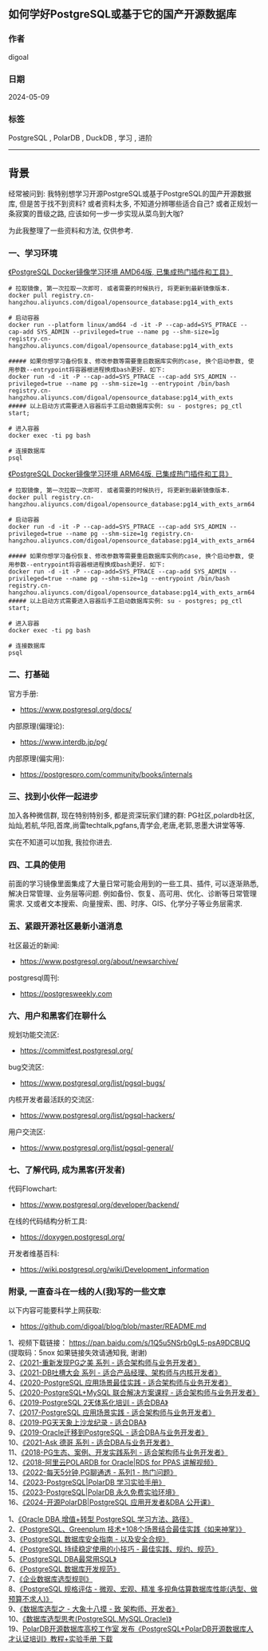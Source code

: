 ## 如何学好PostgreSQL或基于它的国产开源数据库    
                    
### 作者                    
digoal                    
                    
### 日期                    
2024-05-09                    
                    
### 标签                    
PostgreSQL , PolarDB , DuckDB , 学习 , 进阶   
                    
----                    
                    
## 背景      
经常被问到: 我特别想学习开源PostgreSQL或基于PostgreSQL的国产开源数据库, 但是苦于找不到资料? 或者资料太多, 不知道分辨哪些适合自己? 或者正规划一条寂寞的晋级之路, 应该如何一步一步实现从菜鸟到大咖?   
  
为此我整理了一些资料和方法, 仅供参考.    
  
### 一、学习环境  
  
[《PostgreSQL Docker镜像学习环境 AMD64版, 已集成热门插件和工具》](../202307/20230710_03.md)      
```  
# 拉取镜像, 第一次拉取一次即可. 或者需要的时候执行, 将更新到最新镜像版本.    
docker pull registry.cn-hangzhou.aliyuncs.com/digoal/opensource_database:pg14_with_exts    
    
# 启动容器    
docker run --platform linux/amd64 -d -it -P --cap-add=SYS_PTRACE --cap-add SYS_ADMIN --privileged=true --name pg --shm-size=1g registry.cn-hangzhou.aliyuncs.com/digoal/opensource_database:pg14_with_exts  
  
##### 如果你想学习备份恢复、修改参数等需要重启数据库实例的case, 换个启动参数, 使用参数--entrypoint将容器根进程换成bash更好. 如下:   
docker run -d -it -P --cap-add=SYS_PTRACE --cap-add SYS_ADMIN --privileged=true --name pg --shm-size=1g --entrypoint /bin/bash registry.cn-hangzhou.aliyuncs.com/digoal/opensource_database:pg14_with_exts  
##### 以上启动方式需要进入容器后手工启动数据库实例: su - postgres; pg_ctl start;    
    
# 进入容器    
docker exec -ti pg bash    
    
# 连接数据库    
psql    
```  
  
[《PostgreSQL Docker镜像学习环境 ARM64版, 已集成热门插件和工具》](../202308/20230814_02.md)       
```  
# 拉取镜像, 第一次拉取一次即可. 或者需要的时候执行, 将更新到最新镜像版本.    
docker pull registry.cn-hangzhou.aliyuncs.com/digoal/opensource_database:pg14_with_exts_arm64    
    
# 启动容器    
docker run -d -it -P --cap-add=SYS_PTRACE --cap-add SYS_ADMIN --privileged=true --name pg --shm-size=1g registry.cn-hangzhou.aliyuncs.com/digoal/opensource_database:pg14_with_exts_arm64  
  
##### 如果你想学习备份恢复、修改参数等需要重启数据库实例的case, 换个启动参数, 使用参数--entrypoint将容器根进程换成bash更好. 如下:   
docker run -d -it -P --cap-add=SYS_PTRACE --cap-add SYS_ADMIN --privileged=true --name pg --shm-size=1g --entrypoint /bin/bash registry.cn-hangzhou.aliyuncs.com/digoal/opensource_database:pg14_with_exts_arm64    
##### 以上启动方式需要进入容器后手工启动数据库实例: su - postgres; pg_ctl start;    
    
# 进入容器    
docker exec -ti pg bash    
    
# 连接数据库    
psql    
```  
  
### 二、打基础  
官方手册:   
- https://www.postgresql.org/docs/  
  
内部原理(偏理论):   
- https://www.interdb.jp/pg/  
  
内部原理(偏实用):   
- https://postgrespro.com/community/books/internals  
  
### 三、找到小伙伴一起进步  
  
加入各种微信群, 现在特别特别多, 都是资深玩家们建的群: PG社区,polardb社区,灿灿,若航,华阳,首席,尚雷techtalk,pgfans,青学会,老唐,老郭,恩墨大讲堂等等.    
  
实在不知道可以加我, 我拉你进去.    
  
### 四、工具的使用  
前面的学习镜像里面集成了大量日常可能会用到的一些工具、插件, 可以逐渐熟悉, 解决日常管理、业务层等问题.  例如备份、恢复、高可用、优化、诊断等日常管理需求. 又或者文本搜索、向量搜索、图、时序、GIS、化学分子等业务层需求.       
  
### 五、紧跟开源社区最新小道消息   
  
社区最近的新闻:  
- https://www.postgresql.org/about/newsarchive/  
  
postgresql周刊:  
- https://postgresweekly.com  
  
### 六、用户和黑客们在聊什么  
  
规划功能交流区:  
- https://commitfest.postgresql.org/  
  
bug交流区:  
- https://www.postgresql.org/list/pgsql-bugs/  
  
内核开发者最活跃的交流区:  
- https://www.postgresql.org/list/pgsql-hackers/  
  
用户交流区:  
- https://www.postgresql.org/list/pgsql-general/  
  
### 七、了解代码, 成为黑客(开发者)  
代码Flowchart:   
- https://www.postgresql.org/developer/backend/  
  
在线的代码结构分析工具:   
- https://doxygen.postgresql.org/  
  
开发者维基百科:   
- https://wiki.postgresql.org/wiki/Development_information  
  
  
### 附录, 一直奋斗在一线的人(我)写的一些文章    
以下内容可能要科学上网获取:   
- https://github.com/digoal/blog/blob/master/README.md  
  
1、视频下载链接： https://pan.baidu.com/s/1Q5u5NSrb0gL5-psA9DCBUQ   (提取码：5nox   如果链接失效请通知我, 谢谢)     
2、[《2021-重新发现PG之美 系列 - 适合架构师与业务开发者》](../202105/20210526_02.md)    
3、[《2021-DB吐槽大会 系列 - 适合产品经理、架构师与内核开发者》](../202108/20210823_05.md)    
4、[《2020-PostgreSQL 应用场景最佳实践 - 适合架构师与业务开发者》](../202009/20200903_02.md)    
5、[《2020-PostgreSQL+MySQL 联合解决方案课程 - 适合架构师与业务开发者》](../202001/20200118_02.md)    
6、[《2019-PostgreSQL 2天体系化培训 - 适合DBA》](../201901/20190105_01.md)    
7、[《2017-PostgreSQL 应用场景实践 - 适合架构师与业务开发者》](../201805/20180524_02.md)    
8、[《2019-PG天天象上沙龙纪录 - 适合DBA》](../201801/20180121_01.md)    
9、[《2019-Oracle迁移到PostgreSQL - 适合DBA与业务开发者》](../201906/20190615_03.md)      
10、[《2021-Ask 德哥 系列 - 适合DBA与业务开发者》](../202109/20210928_01.md)      
11、[《2018-PG生态、案例、开发实践系列 - 适合架构师与业务开发者》](https://edu.aliyun.com/course/836/lesson/list)    
12、[《2018-阿里云POLARDB for Oracle|RDS for PPAS 讲解视频》](https://yq.aliyun.com/live/582)    
13、[《2022-每天5分钟,PG聊通透 - 系列1 - 热门问题》](../202112/20211209_02.md)     
14、[《2023-PostgreSQL|PolarDB 学习实验手册》](../202308/20230822_02.md)       
15、[《2023-PostgreSQL|PolarDB 永久免费实验环境》](https://developer.aliyun.com/adc/scenario/f55dbfac77c0467a9d3cd95ff6697a31)       
16、[《2024-开源PolarDB|PostgreSQL 应用开发者&DBA 公开课》](../202310/20231030_02.md)       
   
    
1、[《Oracle DBA 增值+转型 PostgreSQL 学习方法、路径》](../201804/20180425_01.md)     
2、[《PostgreSQL、Greenplum 技术+108个场景结合最佳实践《如来神掌》》](../201706/20170601_02.md)      
3、[《PostgreSQL 数据库安全指南 - 以及安全合规》](../201506/20150601_01.md)      
4、[《PostgreSQL 持续稳定使用的小技巧 - 最佳实践、规约、规范》](../201902/20190219_02.md)      
5、[《PostgreSQL DBA最常用SQL》](../202005/20200509_02.md)      
6、[《PostgreSQL 数据库开发规范》](../201609/20160926_01.md)      
7、[《企业数据库选型规则》](../197001/20190214_01.md)      
8、[《PostgreSQL 规格评估 - 微观、宏观、精准 多视角估算数据库性能(选型、做预算不求人)》](../201709/20170921_01.md)      
9、[《数据库选型之 - 大象十八摸 - 致 架构师、开发者》](../201702/20170209_01.md)      
10、[《数据库选型思考(PostgreSQL,MySQL,Oracle)》](../201702/20170208_03.md)      
19、[PolarDB开源数据库高校工作室 发布《PostgreSQL+PolarDB开源数据库人才认证培训》教程+实验手册 下载](../202306/20230616_03.md)    
    
  
